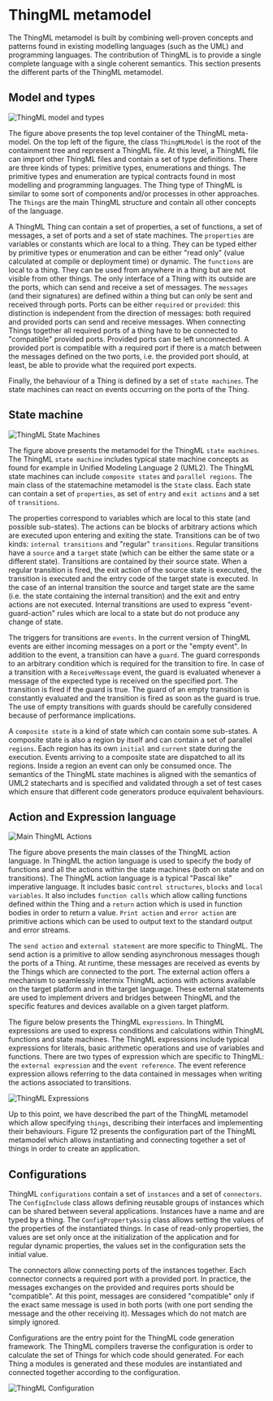 # ThingML metamodel

The ThingML metamodel is built by combining well-proven concepts and patterns found in existing modelling languages (such as the UML) and programming languages. The contribution of ThingML is to provide a single complete language with a single coherent semantics. This section presents the different parts of the ThingML metamodel.

## Model and types

![ThingML model and types](https://raw.githubusercontent.com/SINTEF-9012/ThingML/master/org.thingml.model/docs/thingml_components.png)

The figure above presents the top level container of the ThingML meta-model. On the top left of the figure, the class `ThingMLModel` is the root of the containment tree and represent a ThingML file. At this level, a ThingML file can import other ThingML files and contain a set of type definitions. There are three kinds of types: primitive types, enumerations and things. The primitive types and enumeration are typical contracts found in most modelling and programming languages. The Thing type of ThingML is similar to some sort of components and/or processes in other approaches. The `Things` are the main ThingML structure and contain all other concepts of the language.

A ThingML Thing can contain a set of properties, a set of functions, a set of messages, a set of ports and a set of state machines. The `properties` are variables or constants which are local to a thing. They can be typed either by primitive types or enumeration and can be either "read only" (value calculated at compile or deployment time) or dynamic. The `functions` are local to a thing. They can be used from anywhere in a thing but are not visible from other things. The only interface of a Thing with its outside are the ports, which can send and receive a set of messages. The `messages` (and their signatures) are defined within a thing but can only be sent and received through ports. Ports can be either `required` or `provided`: this distinction is independent from the direction of messages: both required and provided ports can send and receive messages. When connecting Things together all required ports of a thing have to be connected to "compatible" provided ports. Provided ports can be left unconnected. A provided port is compatible with a required port if there is a match between the messages defined on the two ports, i.e. the provided port should, at least, be able to provide what the required port expects. 

Finally, the behaviour of a Thing is defined by a set of `state machines`. The state machines can react on events occurring on the ports of the Thing.

## State machine

![ThingML State Machines](https://raw.githubusercontent.com/SINTEF-9012/ThingML/master/org.thingml.model/docs/thingml_state_machine.png)

The figure above presents the metamodel for the ThingML `state machines`. The ThingML `state machine` includes typical state machine concepts as found for example in Unified Modeling Language 2 (UML2). The ThingML state machines can include `composite states` and `parallel regions`. The main class of the statemachine metamodel is the `State` class. Each state can contain a set of `properties`, as set of `entry` and `exit actions` and a set of `transitions`. 

The properties correspond to variables which are local to this state (and possible sub-states). The actions can be blocks of arbitrary actions which are executed upon entering and exiting the state. Transitions can be of two kinds: `internal transitions` and "regular" `transitions`. Regular transitions have a `source` and a `target` state (which can be either the same state or a different state). Transitions are contained by their source state. When a regular transition is fired, the exit action of the source state is executed, the transition is executed and the entry code of the target state is executed. In the case of an internal transition the source and target state are the same (i.e. the state containing the internal transition) and the exit and entry actions are not executed. Internal transitions are used to express "event-guard-action" rules which are local to a state but do not produce any change of state.

The triggers for transitions are `events`. In the current version of ThingML events are either incoming messages on a port or the "empty event". In addition to the event, a transition can have a `guard`. The guard corresponds to an arbitrary condition which is required for the transition to fire. In case of a transition with a `ReceiveMessage` event, the guard is evaluated whenever a message of the expected type is received on the specified port. The transition is fired if the guard is true. The guard of an empty transition is constantly evaluated and the transition is fired as soon as the guard is true. The use of empty transitions with guards should be carefully considered because of performance implications.

A `composite state` is a kind of state which can contain some sub-states. A composite state is also a region by itself and can contain a set of parallel `regions`. Each region has its own `initial` and `current` state during the execution. Events arriving to a composite state are dispatched to all its regions. Inside a region an event can only be consumed once. The semantics of the ThingML state machines is aligned with the semantics of UML2 statecharts and is specified and validated through a set of test cases which ensure that different code generators produce equivalent behaviours. 

## Action and Expression language

![Main ThingML Actions](https://raw.githubusercontent.com/SINTEF-9012/ThingML/master/org.thingml.model/docs/thingml_actions.png)

The figure above presents the main classes of the ThingML action language. In ThingML the action language is used to specify the body of functions and all the actions within the state machines (both on state and on transitions). The ThingML action language is a typical "Pascal like" imperative language. It includes basic `control structures`, `blocks` and `local variables`. It also includes `function calls` which allow calling functions defined within the Thing and a `return` action which is used in function bodies in order to return a value. `Print action` and `error action` are primitive actions which can be used to output text to the standard output and error streams. 

The `send action` and `external statement` are more specific to ThingML. The send action is a primitive to allow sending asynchronous messages though the ports of a Thing. At runtime, these messages are received as events by the Things which are connected to the port. The external action offers a mechanism to seamlessly intermix ThingML actions with actions available on the target platform and in the target language. These external statements are used to implement drivers and bridges between ThingML and the specific features and devices available on a given target platform.

The figure below presents the ThingML `expressions`. In ThingML expressions are used to express conditions and calculations within ThingML functions and state machines. The ThingML expressions include typical expressions for literals, basic arithmetic operations and use of variables and functions. There are two types of expression which are specific to ThingML: the `external expression` and the `event reference`. The event reference expression allows referring to the data contained in messages when writing the actions associated to transitions.

![ThingML Expressions](https://raw.githubusercontent.com/SINTEF-9012/ThingML/master/org.thingml.model/docs/thingml_expressions.png)

Up to this point, we have described the part of the ThingML metamodel which allow specifying `things`, describing their interfaces and implementing their behaviours. Figure 12 presents the configuration part of the ThingML metamodel which allows instantiating and connecting together a set of things in order to create an application.

## Configurations

ThingML `configurations` contain a set of `instances` and a set of `connectors`. The `ConfigInclude` class allows defining reusable groups of instances which can be shared between several applications. Instances have a name and are typed by a thing. The `ConfigPropertyAssig` class allows setting the values of the properties of the instantiated things. In case of read-only properties, the values are set only once at the initialization of the application and for regular dynamic properties, the values set in the configuration sets the initial value.

The connectors allow connecting ports of the instances together. Each connector connects a required port with a provided port. In practice, the messages exchanges on the provided and requires ports should be "compatible". At this point, messages are considered "compatible" only if the exact same message is used in both ports (with one port sending the message and the other receiving it). Messages which do not match are simply ignored.

Configurations are the entry point for the ThingML code generation framework. The ThingML compilers traverse the configuration is order to calculate the set of Things for which code should generated. For each Thing a modules is generated and these modules are instantiated and connected together according to the configuration.

![ThingML Configuration](https://raw.githubusercontent.com/SINTEF-9012/ThingML/master/org.thingml.model/docs/thingml_configuration.png)
